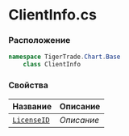 
# ClientInfo.cs
### Расположение
```csharp
namespace TigerTrade.Chart.Base  
    class ClientInfo
```

### Свойства
| Название | Описание |
| --- | --- |
| [`LicenseID`](./Свойства/LicenseID.md) | *Описание* |
